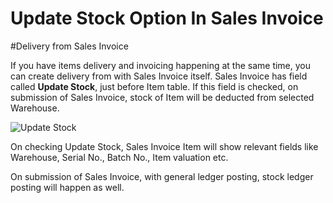 # Update Stock Option In Sales Invoice

#Delivery from Sales Invoice

If you have items delivery and invoicing happening at the same time, you can create delivery from with Sales Invoice itself. Sales Invoice has field called **Update Stock**, just before Item table. If this field is checked, on submission of Sales Invoice, stock of Item will be deducted from selected Warehouse.

<img alt="Update Stock" class="screenshot" src="{{docs_base_url}}/assets/img/articles/update-stock.png">

On checking Update Stock, Sales Invoice Item will show relevant fields like Warehouse, Serial No., Batch No., Item valuation etc.

On submission of Sales Invoice, with general ledger posting, stock ledger posting will happen as well.
